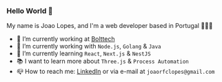 ### Hello World 👋

My name is Joao Lopes, and I'm a web developer based in Portugal 👨🏽‍💻

- 💼 I’m currently working at [Bolttech](https://bolttech.io/)
- 🔭 I’m currently working with `Node.js`, `Golang` & `Java`
- 🌱 I’m currently learning `React`, `Next.js` & `NestJS`
- 📚 I want to learn more about `Three.js` & `Process Automation`
- 📪 How to reach me: [LinkedIn](https://www.linkedin.com/in/joaorfclopes/) or via e-mail at `joaorfclopes@gmail.com`
